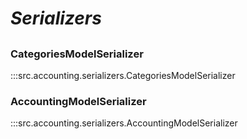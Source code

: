 # ***Serializers***

## 

### CategoriesModelSerializer
:::src.accounting.serializers.CategoriesModelSerializer

### AccountingModelSerializer
:::src.accounting.serializers.AccountingModelSerializer